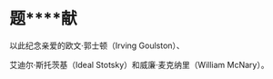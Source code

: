    

# **题****献**

以此纪念亲爱的欧文·郭士顿（Irving Goulston）、

艾迪尔·斯托茨基（Ideal Stotsky）和威廉·麦克纳里（William McNary）。